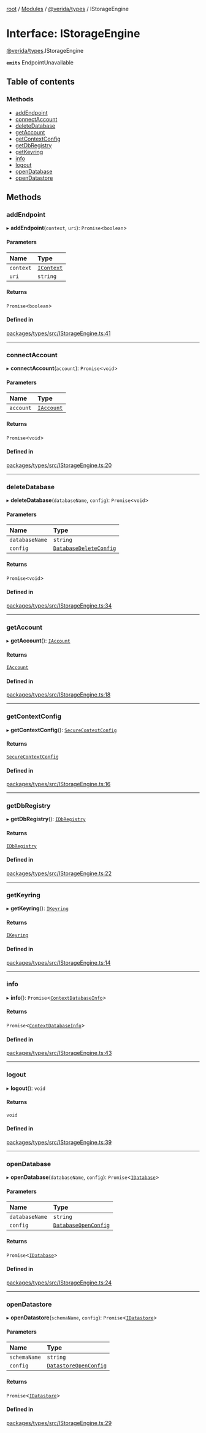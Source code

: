 [root](../README.md) / [Modules](../modules.md) / [@verida/types](../modules/verida_types.md) / IStorageEngine

# Interface: IStorageEngine

[@verida/types](../modules/verida_types.md).IStorageEngine

**`emits`** EndpointUnavailable

## Table of contents

### Methods

- [addEndpoint](verida_types.IStorageEngine.md#addendpoint)
- [connectAccount](verida_types.IStorageEngine.md#connectaccount)
- [deleteDatabase](verida_types.IStorageEngine.md#deletedatabase)
- [getAccount](verida_types.IStorageEngine.md#getaccount)
- [getContextConfig](verida_types.IStorageEngine.md#getcontextconfig)
- [getDbRegistry](verida_types.IStorageEngine.md#getdbregistry)
- [getKeyring](verida_types.IStorageEngine.md#getkeyring)
- [info](verida_types.IStorageEngine.md#info)
- [logout](verida_types.IStorageEngine.md#logout)
- [openDatabase](verida_types.IStorageEngine.md#opendatabase)
- [openDatastore](verida_types.IStorageEngine.md#opendatastore)

## Methods

### addEndpoint

▸ **addEndpoint**(`context`, `uri`): `Promise`<`boolean`\>

#### Parameters

| Name | Type |
| :------ | :------ |
| `context` | [`IContext`](verida_types.IContext.md) |
| `uri` | `string` |

#### Returns

`Promise`<`boolean`\>

#### Defined in

[packages/types/src/IStorageEngine.ts:41](https://github.com/verida/verida-js/blob/032961c/packages/types/src/IStorageEngine.ts#L41)

___

### connectAccount

▸ **connectAccount**(`account`): `Promise`<`void`\>

#### Parameters

| Name | Type |
| :------ | :------ |
| `account` | [`IAccount`](verida_types.IAccount.md) |

#### Returns

`Promise`<`void`\>

#### Defined in

[packages/types/src/IStorageEngine.ts:20](https://github.com/verida/verida-js/blob/032961c/packages/types/src/IStorageEngine.ts#L20)

___

### deleteDatabase

▸ **deleteDatabase**(`databaseName`, `config`): `Promise`<`void`\>

#### Parameters

| Name | Type |
| :------ | :------ |
| `databaseName` | `string` |
| `config` | [`DatabaseDeleteConfig`](verida_types.DatabaseDeleteConfig.md) |

#### Returns

`Promise`<`void`\>

#### Defined in

[packages/types/src/IStorageEngine.ts:34](https://github.com/verida/verida-js/blob/032961c/packages/types/src/IStorageEngine.ts#L34)

___

### getAccount

▸ **getAccount**(): [`IAccount`](verida_types.IAccount.md)

#### Returns

[`IAccount`](verida_types.IAccount.md)

#### Defined in

[packages/types/src/IStorageEngine.ts:18](https://github.com/verida/verida-js/blob/032961c/packages/types/src/IStorageEngine.ts#L18)

___

### getContextConfig

▸ **getContextConfig**(): [`SecureContextConfig`](verida_types.SecureContextConfig.md)

#### Returns

[`SecureContextConfig`](verida_types.SecureContextConfig.md)

#### Defined in

[packages/types/src/IStorageEngine.ts:16](https://github.com/verida/verida-js/blob/032961c/packages/types/src/IStorageEngine.ts#L16)

___

### getDbRegistry

▸ **getDbRegistry**(): [`IDbRegistry`](verida_types.IDbRegistry.md)

#### Returns

[`IDbRegistry`](verida_types.IDbRegistry.md)

#### Defined in

[packages/types/src/IStorageEngine.ts:22](https://github.com/verida/verida-js/blob/032961c/packages/types/src/IStorageEngine.ts#L22)

___

### getKeyring

▸ **getKeyring**(): [`IKeyring`](verida_types.IKeyring.md)

#### Returns

[`IKeyring`](verida_types.IKeyring.md)

#### Defined in

[packages/types/src/IStorageEngine.ts:14](https://github.com/verida/verida-js/blob/032961c/packages/types/src/IStorageEngine.ts#L14)

___

### info

▸ **info**(): `Promise`<[`ContextDatabaseInfo`](verida_types.ContextDatabaseInfo.md)\>

#### Returns

`Promise`<[`ContextDatabaseInfo`](verida_types.ContextDatabaseInfo.md)\>

#### Defined in

[packages/types/src/IStorageEngine.ts:43](https://github.com/verida/verida-js/blob/032961c/packages/types/src/IStorageEngine.ts#L43)

___

### logout

▸ **logout**(): `void`

#### Returns

`void`

#### Defined in

[packages/types/src/IStorageEngine.ts:39](https://github.com/verida/verida-js/blob/032961c/packages/types/src/IStorageEngine.ts#L39)

___

### openDatabase

▸ **openDatabase**(`databaseName`, `config`): `Promise`<[`IDatabase`](verida_types.IDatabase.md)\>

#### Parameters

| Name | Type |
| :------ | :------ |
| `databaseName` | `string` |
| `config` | [`DatabaseOpenConfig`](verida_types.DatabaseOpenConfig.md) |

#### Returns

`Promise`<[`IDatabase`](verida_types.IDatabase.md)\>

#### Defined in

[packages/types/src/IStorageEngine.ts:24](https://github.com/verida/verida-js/blob/032961c/packages/types/src/IStorageEngine.ts#L24)

___

### openDatastore

▸ **openDatastore**(`schemaName`, `config`): `Promise`<[`IDatastore`](verida_types.IDatastore.md)\>

#### Parameters

| Name | Type |
| :------ | :------ |
| `schemaName` | `string` |
| `config` | [`DatastoreOpenConfig`](verida_types.DatastoreOpenConfig.md) |

#### Returns

`Promise`<[`IDatastore`](verida_types.IDatastore.md)\>

#### Defined in

[packages/types/src/IStorageEngine.ts:29](https://github.com/verida/verida-js/blob/032961c/packages/types/src/IStorageEngine.ts#L29)
